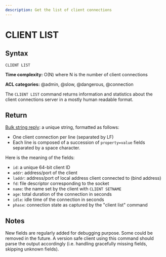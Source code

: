 ```yaml
---
description: Get the list of client connections
---
```


# CLIENT LIST

## Syntax

    CLIENT LIST

**Time complexity:** O(N) where N is the number of client connections

**ACL categories:** @admin, @slow, @dangerous, @connection

The `CLIENT LIST` command returns information and statistics about the client
connections server in a mostly human readable format.


## Return

[Bulk string reply](https://redis.io/docs/reference/protocol-spec#resp-bulk-strings): a unique string, formatted as follows:

* One client connection per line (separated by LF)
* Each line is composed of a succession of `property=value` fields separated
  by a space character.

Here is the meaning of the fields:

* `id`: a unique 64-bit client ID
* `addr`: address/port of the client
* `laddr`: address/port of local address client connected to (bind address)
* `fd`: file descriptor corresponding to the socket
* `name`: the name set by the client with `CLIENT SETNAME`
* `age`: total duration of the connection in seconds
* `idle`: idle time of the connection in seconds
* `phase`: connection state as captured by the "client list" command


## Notes

New fields are regularly added for debugging purpose. Some could be removed
in the future. A version safe client using this command should parse
the output accordingly (i.e. handling gracefully missing fields, skipping
unknown fields).
